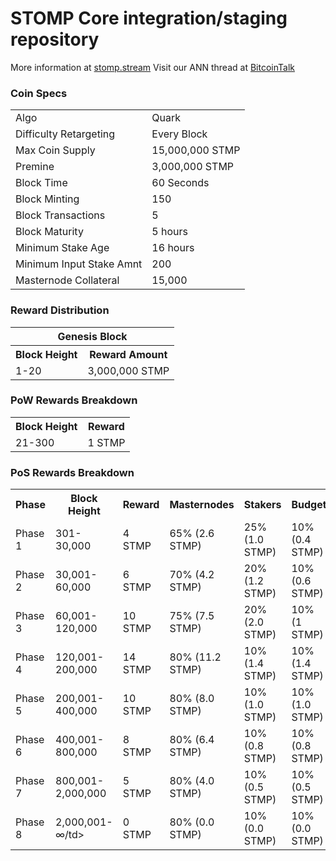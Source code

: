 STOMP Core integration/staging repository
=====================================



More information at [stomp.stream](http://www.stomp.stream) Visit our ANN thread at [BitcoinTalk](TBD)

### Coin Specs
<table>
<tr><td>Algo</td><td>Quark</td></tr>
<tr><td>Difficulty Retargeting</td><td>Every Block</td></tr>
<tr><td>Max Coin Supply</td><td>15,000,000 STMP</td></tr>
<tr><td>Premine</td><td>3,000,000 STMP</td></tr>
<tr><td>Block Time</td><td>60 Seconds</td></tr>
<tr><td>Block Minting</td><td>150</td></tr>
<tr><td>Block Transactions</td><td>5</td></tr>
<tr><td>Block Maturity</td><td>5 hours</td></tr>
<tr><td>Minimum Stake Age</td><td>16 hours</td></tr>
<tr><td>Minimum Input Stake Amnt</td><td>200</td></tr>
<tr><td>Masternode Collateral</td><td>15,000</td></tr>
</table>


### Reward Distribution

<table>
<th colspan=4>Genesis Block</th>
<tr><th>Block Height</th><th>Reward Amount</th></tr>
<tr><td>1-20</td><td>3,000,000 STMP</td></tr>
</table>

### PoW Rewards Breakdown

<table>
<th>Block Height</th><th>Reward</th>
<tr><td>21-300</td><td>1 STMP</td></tr>
</table>

### PoS Rewards Breakdown

<table>
  <th>Phase</th><th>Block Height</th><th>Reward</th><th>Masternodes</th><th>Stakers</th><th>Budget</th>
<tr><td>Phase 1</td><td>301-30,000</td><td>4 STMP</td><td>65% (2.6 STMP)</td><td>25% (1.0 STMP)</td><td>10% (0.4 STMP)</td></tr>
<tr><td>Phase 2</td><td>30,001-60,000</td><td>6 STMP</td><td>70% (4.2 STMP)</td><td>20% (1.2 STMP)</td><td>10% (0.6 STMP)</td></tr>
<tr><td>Phase 3</td><td>60,001-120,000</td><td>10 STMP</td><td>75% (7.5 STMP)</td><td>20% (2.0 STMP)</td><td>10% (1 STMP)</td></tr>
<tr><td>Phase 4</td><td>120,001-200,000</td><td>14 STMP</td><td>80% (11.2 STMP)</td><td>10% (1.4 STMP)</td><td>10% (1.4 STMP)</td></tr>
<tr><td>Phase 5</td><td>200,001-400,000</td><td>10 STMP</td><td>80% (8.0 STMP)</td><td>10% (1.0 STMP)</td><td>10% (1.0 STMP)</td></tr>
<tr><td>Phase 6</td><td>400,001-800,000</td><td>8 STMP</td><td>80% (6.4 STMP)</td><td>10% (0.8 STMP)</td><td>10% (0.8 STMP)</td></tr>
<tr><td>Phase 7</td><td>800,001-2,000,000</td><td>5 STMP</td><td>80% (4.0 STMP)</td><td>10% (0.5 STMP)</td><td>10% (0.5 STMP)</td></tr>
<tr><td>Phase 8</td><td>2,000,001-∞/td><td>0 STMP</td><td>80% (0.0 STMP)</td><td>10% (0.0 STMP)</td><td>10% (0.0 STMP)</td></tr>
</table>
